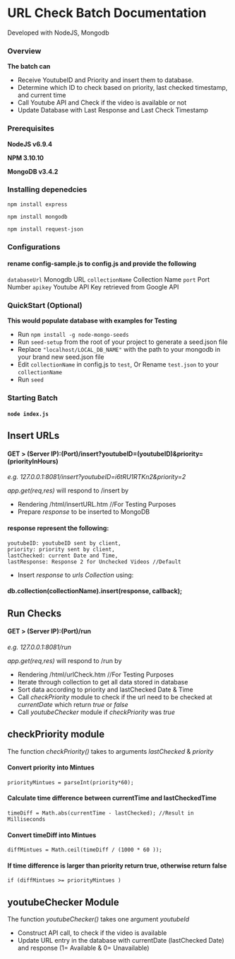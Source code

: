 # **URL Check Batch Documentation**

Developed with NodeJS, Mongodb
### Overview
**The batch can**
- Receive YoutubeID and Priority and insert them to database.  
- Determine which ID to check based on priority, last checked timestamp, and current time
- Call Youtube API and Check if the video  is available or not
- Update Database with Last Response and Last Check Timestamp

### Prerequisites
**NodeJS v6.9.4**

**NPM 3.10.10**

**MongoDB v3.4.2**

### Installing depenedcies
`npm install express`

`npm install mongodb`

`npm install request-json`

### Configurations
#### rename config-sample.js to config.js and provide the following
`databaseUrl` Monogdb URL
`collectionName` Collection Name
`port` Port Number
`apikey` Youtube API Key retrieved from Google API

### QuickStart (Optional)
**This would populate database with examples for Testing**
- Run  `npm install -g node-mongo-seeds`
- Run  `seed-setup` from the root of your project to generate a seed.json file
- Replace `"localhost/LOCAL_DB_NAME"` with the path to your mongodb in your brand new seed.json file
- Edit `collectionName` in config.js to `test`, Or Rename `test.json` to your `collectionName` 
- Run `seed`


### Starting Batch
#### ```node index.js```


## Insert URLs
#### GET > (Server IP):(Port)/insert?youtubeID=(youtubeID)&priority=(priorityInHours)
*e.g. 127.0.0.1:8081/insert?youtubeID=i6tRU1RTKn2&priority=2*

*app.get(req,res)* will respond to /insert by
- Rendering  /html/insertURL.htm //For Testing Purposes
- Prepare *response* to be inserted to MongoDB
#### response represent the following:
    youtubeID: youtubeID sent by client,
    priority: priority sent by client,
    lastChecked: current Date and Time,
    lastResponse: Response 2 for Unchecked Videos //Default
-  Insert *response* to *urls Collection* using:
#### db.collection(collectionName).insert(response, callback);

## Run Checks
#### GET > (Server IP):(Port)/run
*e.g. 127.0.0.1:8081/run*

*app.get(req,res)* will respond to /run by
- Rendering  /html/urlCheck.htm //For Testing Purposes
- Iterate through collection to get all data stored in database
- Sort data according to priority and lastChecked Date & Time
- Call *checkPriority* module to check if the url need to be checked at *currentDate* which return *true* or *false*
- Call *youtubeChecker* module if *checkPriority* was *true*


## checkPriority module
The function *checkPriority()* takes to arguments *lastChecked* & *priority*
#### Convert priority into Mintues
  `priorityMintues = parseInt(priority*60);`
#### Calculate time difference between currentTime and lastCheckedTime
 `timeDiff = Math.abs(currentTime - lastChecked); //Result in Milliseconds`
#### Convert timeDiff into Mintues
 `diffMintues = Math.ceil(timeDiff / (1000 * 60 ));`
#### If time difference is larger than priority return true, otherwise return false
`if (diffMintues >= priorityMintues )`


## youtubeChecker Module
The function *youtubeChecker()* takes one argument *youtubeId*
- Construct API call, to check if the video is available
- Update URL entry in the database with currentDate (lastChecked Date) and response (1= Available & 0= Unavailable)
